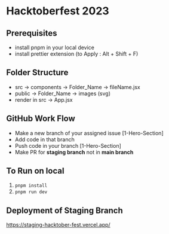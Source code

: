 # Hacktoberfest 2023
## Prerequisites
- install pnpm in your local device
- install prettier extension (to Apply : Alt + Shift + F)

## Folder Structure
- src -> components -> Folder_Name -> fileName.jsx
- public -> Folder_Name -> images (svg)
- render in src -> App.jsx

## GitHub Work Flow
- Make a new branch of your assigned issue [1-Hero-Section]
- Add code in that branch
- Push code in your branch [1-Hero-Section]
- Make PR for **staging branch** not in **main branch**


## To Run on local
1. ```pnpm install```
2. ```pnpm run dev```

## Deployment of Staging Branch
https://staging-hacktober-fest.vercel.app/
